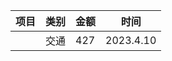 | 项目             | 类别 | 金额 | 时间           |
| ---------------- | ---- | ---- | -------------- |
|   | 交通 | 427  | 2023.4.10      |
